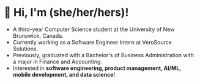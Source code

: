 # 👋 Hi, I'm (she/her/hers)!

* A third-year Computer Science student at the University of New Brunswick, Canada.
* Currently working as a Software Engineer Intern at VeroSource Solutions.
* Previously, graduated with a Bachelor's of Business Administration with a major in Finance and Accounting.
* Interested in **software engineering, product management, AI/ML, mobile development, and data science**!
